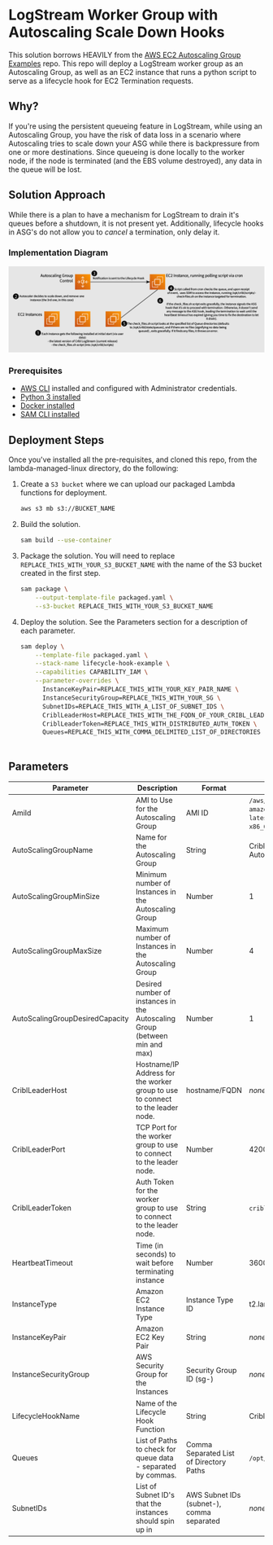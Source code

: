 # LogStream Worker Group with Autoscaling Scale Down Hooks 

This solution borrows HEAVILY from the [AWS EC2 Autoscaling Group Examples](https://github.com/aws-samples/amazon-ec2-auto-scaling-group-examples) repo. This repo will deploy a LogStream worker group as an Autoscaling Group, as well as an EC2 instance that runs a python script to serve as a lifecycle hook for EC2 Termination requests. 

## Why?

If you're using the persistent queueing feature in LogStream, while using an Autoscaling Group, you have the risk of data loss in a scenario where Autoscaling tries to scale down your ASG while there is backpressure from one or more destinations. Since queueing is done locally to the worker node, if the node is terminated (and the EBS volume destroyed), any data in the queue will be lost. 

## Solution Approach

While there is a plan to have a mechanism for LogStream to drain it's queues before a shutdown, it is not present yet. Additionally, lifecycle hooks in ASG's do not allow you to *cancel* a termination, only delay it. 

### Implementation Diagram 
![Implementation Diagram](img/EC2SolutionDiagram.png)

### Prerequisites

* [AWS CLI](https://docs.aws.amazon.com/cli/latest/userguide/cli-chap-install.html) installed and configured with Administrator credentials.
* [Python 3 installed](https://www.python.org/downloads/)
* [Docker installed](https://www.docker.com/community-edition)
* [SAM CLI installed](https://docs.aws.amazon.com/serverless-application-model/latest/developerguide/serverless-sam-cli-install.html)

## Deployment Steps

Once you've installed all the pre-requisites, and cloned this repo, from the lambda-managed-linux directory, do the following:

1. Create a `S3 bucket` where we can upload our packaged Lambda functions for deployment.

	```bash
	aws s3 mb s3://BUCKET_NAME
	```


1. Build the solution.

	```bash
	sam build --use-container
	```

1. Package the solution. You will need to replace `REPLACE_THIS_WITH_YOUR_S3_BUCKET_NAME` with the name of the S3 bucket created in the first step.

	```bash
	sam package \
	    --output-template-file packaged.yaml \
    	--s3-bucket REPLACE_THIS_WITH_YOUR_S3_BUCKET_NAME
	```

1. Deploy the solution. See the Parameters section for a description of each parameter.
	```bash
	sam deploy \
    	--template-file packaged.yaml \
    	--stack-name lifecycle-hook-example \
    	--capabilities CAPABILITY_IAM \
    	--parameter-overrides \
     	  InstanceKeyPair=REPLACE_THIS_WITH_YOUR_KEY_PAIR_NAME \
     	  InstanceSecurityGroup=REPLACE_THIS_WITH_YOUR_SG \
     	  SubnetIDs=REPLACE_THIS_WITH_A_LIST_OF_SUBNET_IDS \
     	  CriblLeaderHost=REPLACE_THIS_WITH_THE_FQDN_OF_YOUR_CRIBL_LEADER \
     	  CriblLeaderToken=REPLACE_THIS_WITH_DISTRIBUTED_AUTH_TOKEN \
     	  Queues=REPLACE_THIS_WITH_COMMA_DELIMITED_LIST_OF_DIRECTORIES
     	  
	```

## Parameters

|Parameter|Description|Format|Default Value|
|---------|-----------|------|-------------|
|AmiId|AMI to Use for the Autoscaling Group|AMI ID|`/aws/service/ami-amazon-linux-latest/amzn2-ami-hvm-x86_64-gp2`|
|AutoScalingGroupName|Name for the Autoscaling Group|String|Cribl Worker Group Autoscaling Group|
|AutoScalingGroupMinSize|Minimum number of Instances in the Autoscaling Group|Number|1|
|AutoScalingGroupMaxSize|Maximum number of Instances in the Autoscaling Group|Number|4|
|AutoScalingGroupDesiredCapacity|Desired number of instances in the Autoscaling Group (between min and max)|Number|1|
|CriblLeaderHost|Hostname/IP Address for the worker group to use to connect to the leader node.|hostname/FQDN|_none_|
|CriblLeaderPort|TCP Port for the worker group to use to connect to the leader node.|Number|4200|
|CriblLeaderToken|Auth Token for the worker group to use to connect to the leader node.|String|`criblmaster`|
|HeartbeatTimeout|Time (in seconds) to wait before terminating instance|Number|3600|
|InstanceType|Amazon EC2 Instance Type|Instance Type ID|t2.large|
|InstanceKeyPair|Amazon EC2 Key Pair|String|_none_|
|InstanceSecurityGroup|AWS Security Group for the Instances|Security Group ID (sg-<id>)|_none_|
|LifecycleHookName|Name of the Lifecycle Hook Function|String|Cribl-Scaledown-Hook|
|Queues|List of Paths to check for queue data - separated by commas.|Comma Separated List of Directory Paths|`/opt/cribl/stats/queues`
|SubnetIDs|List of Subnet ID's that the instances should spin up in|AWS Subnet IDs (subnet-<id>), comma separated|_none_|
